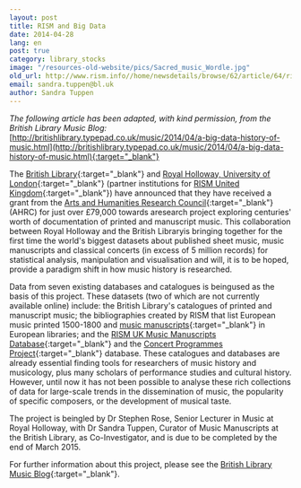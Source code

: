 ```yaml
---
layout: post
title: RISM and Big Data
date: 2014-04-28
lang: en
post: true
category: library_stocks
image: "/resources-old-website/pics/Sacred_music_Wordle.jpg"
old_url: http://www.rism.info//home/newsdetails/browse/62/article/64/rism-and-big-data.html
email: sandra.tuppen@bl.uk
author: Sandra Tuppen
---
```


_The following article has been adapted, with kind permission, from the British Library Music Blog:_
[http://britishlibrary.typepad.co.uk/music/2014/04/a-big-data-history-of-music.html](http://britishlibrary.typepad.co.uk/music/2014/04/a-big-data-history-of-music.html){:target="_blank"}


The [British Library](http://www.bl.uk/){:target="_blank"} and [Royal Holloway, University of London](https://www.royalholloway.ac.uk/home.aspx){:target="_blank"} (partner institutions for [RISM United Kingdom](http://www.rism.org.uk/){:target="_blank"}) have announced that they have received a grant from the [Arts and Humanities Research Council](http://www.ahrc.ac.uk/Pages/Home.aspx){:target="_blank"} (AHRC) for just over £79,000 towards aresearch project exploring centuries' worth of documentation of printed and manuscript music. This collaboration between Royal Holloway and the British Libraryis bringing together for the first time the world's biggest datasets about published sheet music, music manuscripts and classical concerts (in excess of 5 million records) for statistical analysis, manipulation and visualisation and will, it is to be hoped, provide a paradigm shift in how music history is researched.

Data from seven existing databases and catalogues is beingused as the basis of this project. These datasets (two of which are not currently available online) include: the British Library's catalogues of printed and manuscript music; the bibliographies created by RISM that list European music printed 1500-1800 and [music manuscripts](http://opac.rism.info/){:target="_blank"} in European libraries; and the [RISM UK Music Manuscripts Database](http://www.rism.org.uk/){:target="_blank"} and the [Concert Programmes Project](http://www.concertprogrammes.org.uk/){:target="_blank"} database. These catalogues and databases are already essential finding tools for researchers of music history and musicology, plus many scholars of performance studies and cultural history. However, until now it has not been possible to analyse these rich collections of data for large-scale trends in the dissemination of music, the popularity of specific composers, or the development of musical taste.

The project is beingled by Dr Stephen Rose, Senior Lecturer in Music at Royal Holloway, with Dr Sandra Tuppen, Curator of Music Manuscripts at the British Library, as Co-Investigator, and is due to be completed by the end of March 2015.

For further information about this project, please see the [British Library Music Blog](http://britishlibrary.typepad.co.uk/music/2014/04/a-big-data-history-of-music.html){:target="_blank"}.